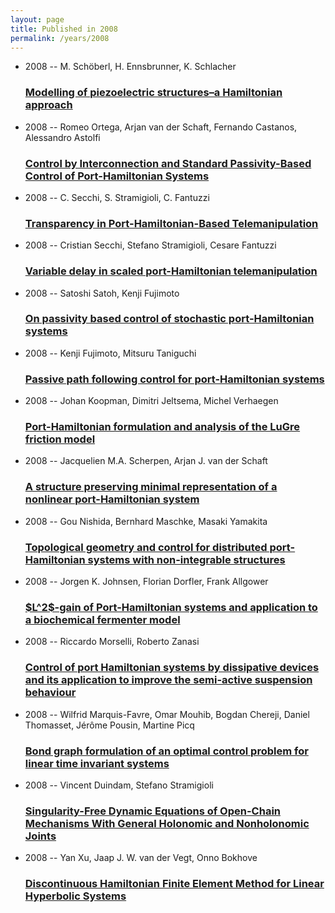 ```yaml
---
layout: page
title: Published in 2008
permalink: /years/2008
---
```


<ul class="post-list">

  <li>
    <span class="post-meta">2008 -- M. Schöberl, H. Ennsbrunner, K. Schlacher</span>
    <h3><a class="post-link" href="{{ site.baseurl }}/modelling-of-piezoelectric-structures-a-hamiltonian-approach">Modelling of piezoelectric structures–a Hamiltonian approach</a></h3>
  </li>
  <li>
    <span class="post-meta">2008 -- Romeo Ortega, Arjan van der Schaft, Fernando Castanos, Alessandro Astolfi</span>
    <h3><a class="post-link" href="{{ site.baseurl }}/control-by-interconnection-and-standard-passivity-based-control-of-port-hamiltonian-systems">Control by Interconnection and Standard Passivity-Based Control of Port-Hamiltonian Systems</a></h3>
  </li>
  <li>
    <span class="post-meta">2008 -- C. Secchi, S. Stramigioli, C. Fantuzzi</span>
    <h3><a class="post-link" href="{{ site.baseurl }}/transparency-in-port-hamiltonian-based-telemanipulation">Transparency in Port-Hamiltonian-Based Telemanipulation</a></h3>
  </li>
  <li>
    <span class="post-meta">2008 -- Cristian Secchi, Stefano Stramigioli, Cesare Fantuzzi</span>
    <h3><a class="post-link" href="{{ site.baseurl }}/variable-delay-in-scaled-port-hamiltonian-telemanipulation">Variable delay in scaled port-Hamiltonian telemanipulation</a></h3>
  </li>
  <li>
    <span class="post-meta">2008 -- Satoshi Satoh, Kenji Fujimoto</span>
    <h3><a class="post-link" href="{{ site.baseurl }}/on-passivity-based-control-of-stochastic-port-hamiltonian-systems">On passivity based control of stochastic port-Hamiltonian systems</a></h3>
  </li>
  <li>
    <span class="post-meta">2008 -- Kenji Fujimoto, Mitsuru Taniguchi</span>
    <h3><a class="post-link" href="{{ site.baseurl }}/passive-path-following-control-for-port-hamiltonian-systems">Passive path following control for port-Hamiltonian systems</a></h3>
  </li>
  <li>
    <span class="post-meta">2008 -- Johan Koopman, Dimitri Jeltsema, Michel Verhaegen</span>
    <h3><a class="post-link" href="{{ site.baseurl }}/port-hamiltonian-formulation-and-analysis-of-the-lugre-friction-model">Port-Hamiltonian formulation and analysis of the LuGre friction model</a></h3>
  </li>
  <li>
    <span class="post-meta">2008 -- Jacquelien M.A. Scherpen, Arjan J. van der Schaft</span>
    <h3><a class="post-link" href="{{ site.baseurl }}/a-structure-preserving-minimal-representation-of-a-nonlinear-port-hamiltonian-system">A structure preserving minimal representation of a nonlinear port-Hamiltonian system</a></h3>
  </li>
  <li>
    <span class="post-meta">2008 -- Gou Nishida, Bernhard Maschke, Masaki Yamakita</span>
    <h3><a class="post-link" href="{{ site.baseurl }}/topological-geometry-and-control-for-distributed-port-hamiltonian-systems-with-non-integrable-structures">Topological geometry and control for distributed port-Hamiltonian systems with non-integrable structures</a></h3>
  </li>
  <li>
    <span class="post-meta">2008 -- Jorgen K. Johnsen, Florian Dorfler, Frank Allgower</span>
    <h3><a class="post-link" href="{{ site.baseurl }}/l-lt-inf-gt-2-lt-inf-gt-gain-of-port-hamiltonian-systems-and-application-to-a-biochemical-fermenter-model">$L^2$-gain of Port-Hamiltonian systems and application to a biochemical fermenter model</a></h3>
  </li>
  <li>
    <span class="post-meta">2008 -- Riccardo Morselli, Roberto Zanasi</span>
    <h3><a class="post-link" href="{{ site.baseurl }}/control-of-port-hamiltonian-systems-by-dissipative-devices-and-its-application-to-improve-the-semi-active-suspension-behaviour">Control of port Hamiltonian systems by dissipative devices and its application to improve the semi-active suspension behaviour</a></h3>
  </li>
  <li>
    <span class="post-meta">2008 -- Wilfrid Marquis-Favre, Omar Mouhib, Bogdan Chereji, Daniel Thomasset, Jérôme Pousin, Martine Picq</span>
    <h3><a class="post-link" href="{{ site.baseurl }}/bond-graph-formulation-of-an-optimal-control-problem-for-linear-time-invariant-systems">Bond graph formulation of an optimal control problem for linear time invariant systems</a></h3>
  </li>
  <li>
    <span class="post-meta">2008 -- Vincent Duindam, Stefano Stramigioli</span>
    <h3><a class="post-link" href="{{ site.baseurl }}/singularity-free-dynamic-equations-of-open-chain-mechanisms-with-general-holonomic-and-nonholonomic-joints">Singularity-Free Dynamic Equations of Open-Chain Mechanisms With General Holonomic and Nonholonomic Joints</a></h3>
  </li>
  <li>
    <span class="post-meta">2008 -- Yan Xu, Jaap J. W. van der Vegt, Onno Bokhove</span>
    <h3><a class="post-link" href="{{ site.baseurl }}/discontinuous-hamiltonian-finite-element-method-for-linear-hyperbolic-systems">Discontinuous Hamiltonian Finite Element Method for Linear Hyperbolic Systems</a></h3>
  </li>
</ul>
